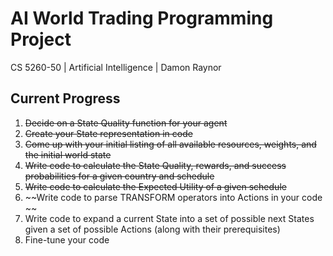 # **AI World Trading Programming Project**
CS 5260-50 | Artificial Intelligence | Damon Raynor

## Current Progress 
1. ~~Decide on a State Quality function for your agent~~
2. ~~Create your State representation in code~~
3. ~~Come up with your initial listing of all available resources, weights, and the initial world state~~
4. ~~Write code to calculate the State Quality, rewards, and success probabilities for a given country and schedule~~
5. ~~Write code to calculate the Expected Utility of a given schedule~~
6. ~~Write code to parse TRANSFORM operators into Actions in your code ~~
7. Write code to expand a current State into a set of possible next States given a set of
possible Actions (along with their prerequisites)
8. Fine-tune your code
